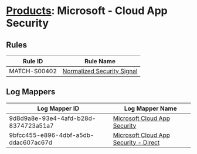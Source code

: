 # [Products](README.md): Microsoft - Cloud App Security

## Rules

|Rule ID|Rule Name|
|----|----|
|MATCH-S00402|[Normalized Security Signal](../rules/MATCH-S00402.md)|


## Log Mappers

|Log Mapper ID|Log Mapper Name|
|----|----|
|9d8d9a8e-93e4-4afd-b28d-8374723a51a7|[Microsoft Cloud App Security](../mappings/9d8d9a8e-93e4-4afd-b28d-8374723a51a7.md)|
|9bfcc455-e896-4dbf-a5db-ddac607ac67d|[Microsoft Cloud App Security - Direct](../mappings/9bfcc455-e896-4dbf-a5db-ddac607ac67d.md)|


